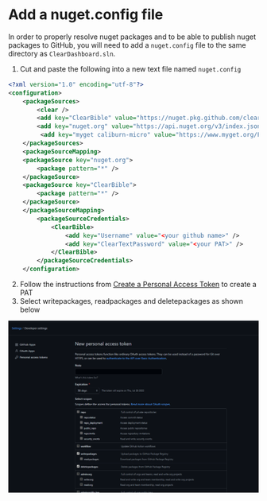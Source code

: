 # Add a nuget.config file

In order to properly resolve nuget packages and to be able to publish nuget packages to GitHub,
you will need to add a `nuget.config` file to the same directory as `ClearDashboard.sln`.

1.  Cut and paste the following into a new text file named `nuget.config`

``` XML
<?xml version="1.0" encoding="utf-8"?>
<configuration>
    <packageSources>
        <clear />
        <add key="ClearBible" value="https://nuget.pkg.github.com/clear-bible/index.json" />
        <add key="nuget.org" value="https://api.nuget.org/v3/index.json" />
         <add key="myget caliburn-micro" value="https://www.myget.org/F/caliburn-micro-builds/api/v3/index.json" />
    </packageSources>
    <packageSourceMapping>
    <packageSource key="nuget.org">
        <package pattern="*" />
    </packageSource>
    <packageSource key="ClearBible">
        <package pattern="*" />
    </packageSource>
    </packageSourceMapping>
        <packageSourceCredentials>
            <ClearBible>
                <add key="Username" value="<your github name>" />
                <add key="ClearTextPassword" value="<your PAT>" />
            </ClearBible>
        </packageSourceCredentials>
    </configuration>
```

2. Follow the instructions from [Create a Personal Access Token](https://docs.github.com/en/authentication/keeping-your-account-and-data-secure/creating-a-personal-access-token) to create a PAT
3. Select writepackages, readpackages and deletepackages as shown below

![GitHub PAT](documentation-images/GithubNugetPat.png) 